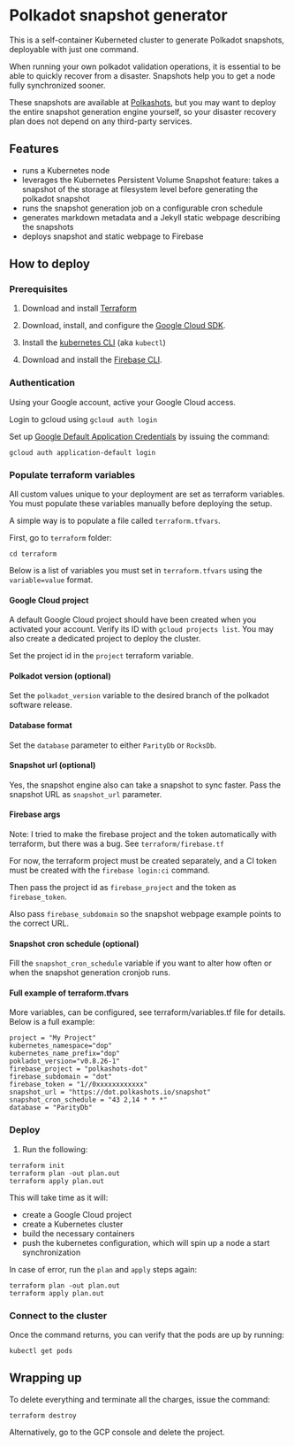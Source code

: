 # Polkadot snapshot generator

This is a self-container Kuberneted cluster to generate Polkadot snapshots, deployable with just one command.

When running your own polkadot validation operations, it is essential to be able to quickly recover from a disaster. Snapshots help you to get a node fully synchronized sooner.

These snapshots are available at [Polkashots](https://polkahots.io), but you may want to deploy the entire snapshot generation engine yourself, so your disaster recovery plan does not depend on any third-party services.

## Features

* runs a Kubernetes node
* leverages the Kubernetes Persistent Volume Snapshot feature: takes a snapshot of the storage at filesystem level before generating the polkadot snapshot
* runs the snapshot generation job on a configurable cron schedule
* generates markdown metadata and a Jekyll static webpage describing the snapshots
* deploys snapshot and static webpage to Firebase

## How to deploy

### Prerequisites

1. Download and install [Terraform](https://terraform.io)

1. Download, install, and configure the [Google Cloud SDK](https://cloud.google.com/sdk/).

1. Install the [kubernetes
   CLI](https://kubernetes.io/docs/tasks/tools/install-kubectl/) (aka
   `kubectl`)

1. Download and install the [Firebase CLI](https://firebase.google.com/docs/cli).

### Authentication

Using your Google account, active your Google Cloud access.

Login to gcloud using `gcloud auth login`

Set up [Google Default Application Credentials](https://cloud.google.com/docs/authentication/production) by issuing the command:

```
gcloud auth application-default login
```

### Populate terraform variables

All custom values unique to your deployment are set as terraform variables. You must populate these variables manually before deploying the setup.

A simple way is to populate a file called `terraform.tfvars`.

First, go to `terraform` folder:

```
cd terraform
```

Below is a list of variables you must set in `terraform.tfvars` using the `variable=value` format.

#### Google Cloud project

A default Google Cloud project should have been created when you activated your account. Verify its ID with `gcloud projects list`. You may also create a dedicated project to deploy the cluster.

Set the project id in the `project` terraform variable.

#### Polkadot version (optional)

Set the `polkadot_version` variable to the desired branch of the polkadot software release.

#### Database format

Set the `database` parameter to either `ParityDb` or `RocksDb`.

#### Snapshot url (optional)

Yes, the snapshot engine also can take a snapshot to sync faster. Pass the snapshot URL as `snapshot_url` parameter.

#### Firebase args

Note: I tried to make the firebase project and the token automatically with terraform, but there was a bug. See `terraform/firebase.tf`

For now, the terraform project must be created separately, and a CI token must be created with the `firebase login:ci` command.

Then pass the project id as `firebase_project` and the token as `firebase_token`.

Also pass `firebase_subdomain` so the snapshot webpage example points to the correct URL.

#### Snapshot cron schedule (optional)

Fill the `snapshot_cron_schedule` variable if you want to alter how often or when the snapshot generation cronjob runs.

#### Full example of terraform.tfvars

More variables, can be configured, see terraform/variables.tf file for details. Below is a full example:

```
project = "My Project"
kubernetes_namespace="dop"
kubernetes_name_prefix="dop"
pokladot_version="v0.8.26-1"
firebase_project = "polkashots-dot"
firebase_subdomain = "dot"
firebase_token = "1//0xxxxxxxxxxxx"
snapshot_url = "https://dot.polkashots.io/snapshot"
snapshot_cron_schedule = "43 2,14 * * *"
database = "ParityDb"
```

### Deploy

1. Run the following:

```
terraform init
terraform plan -out plan.out
terraform apply plan.out
```

This will take time as it will:
* create a Google Cloud project
* create a Kubernetes cluster
* build the necessary containers
* push the kubernetes configuration, which will spin up a node a start synchronization

In case of error, run the `plan` and `apply` steps again:

```
terraform plan -out plan.out
terraform apply plan.out
```

### Connect to the cluster

Once the command returns, you can verify that the pods are up by running:

```
kubectl get pods
```

## Wrapping up

To delete everything and terminate all the charges, issue the command:

```
terraform destroy
```

Alternatively, go to the GCP console and delete the project.
